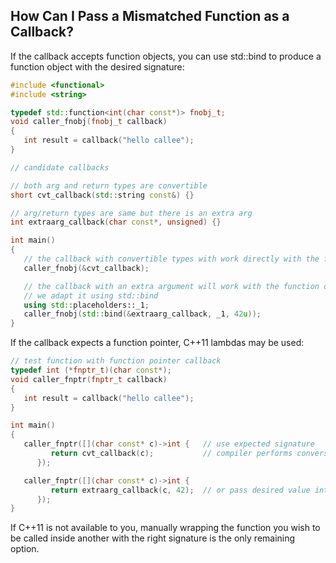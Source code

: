 ## How Can I Pass a Mismatched Function as a Callback?

If the callback accepts function objects, you can use std::bind to produce a function object with the desired signature:
```C++
#include <functional>
#include <string>

typedef std::function<int(char const*)> fnobj_t;
void caller_fnobj(fnobj_t callback)
{
   int result = callback("hello callee");
}

// candidate callbacks

// both arg and return types are convertible
short cvt_callback(std::string const&) {}

// arg/return types are same but there is an extra arg
int extraarg_callback(char const*, unsigned) {}

int main()
{
   // the callback with convertible types with work directly with the function object
   caller_fnobj(&cvt_callback);

   // the callback with an extra argument will work with the function object if
   // we adapt it using std::bind
   using std::placeholders::_1;
   caller_fnobj(std::bind(&extraarg_callback, _1, 42u));
}
```

If the callback expects a function pointer, C++11 lambdas may be used:
```C++
// test function with function pointer callback
typedef int (*fnptr_t)(char const*);
void caller_fnptr(fnptr_t callback)
{
   int result = callback("hello callee");
}

int main()
{
   caller_fnptr([](char const* c)->int {   // use expected signature
         return cvt_callback(c);           // compiler performs conversions
      });

   caller_fnptr([](char const* c)->int {
         return extraarg_callback(c, 42);  // or pass desired value into lambda
      });
}
```
If C++11 is not available to you, manually wrapping the function you wish to be called inside another with the right signature is the only remaining option.

